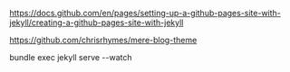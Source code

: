 https://docs.github.com/en/pages/setting-up-a-github-pages-site-with-jekyll/creating-a-github-pages-site-with-jekyll

https://github.com/chrisrhymes/mere-blog-theme

bundle exec jekyll serve --watch
